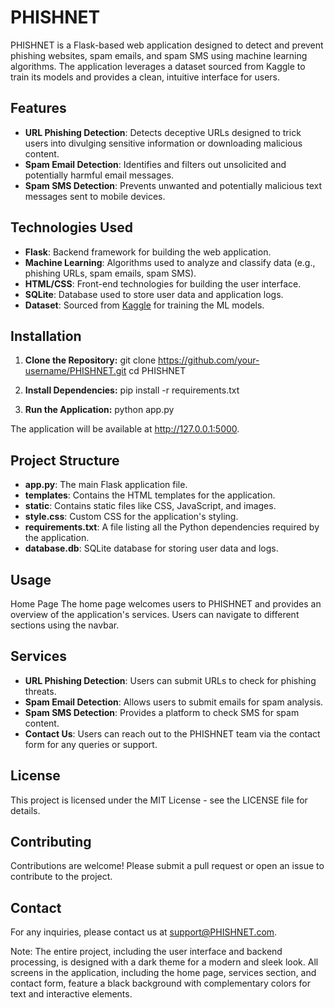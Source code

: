 # PHISHNET

PHISHNET is a Flask-based web application designed to detect and prevent phishing websites, spam emails, and spam SMS using machine learning algorithms. The application leverages a dataset sourced from Kaggle to train its models and provides a clean, intuitive interface for users.

## Features

- **URL Phishing Detection**: Detects deceptive URLs designed to trick users into divulging sensitive information or downloading malicious content.
- **Spam Email Detection**: Identifies and filters out unsolicited and potentially harmful email messages.
- **Spam SMS Detection**: Prevents unwanted and potentially malicious text messages sent to mobile devices.

## Technologies Used

- **Flask**: Backend framework for building the web application.
- **Machine Learning**: Algorithms used to analyze and classify data (e.g., phishing URLs, spam emails, spam SMS).
- **HTML/CSS**: Front-end technologies for building the user interface.
- **SQLite**: Database used to store user data and application logs.
- **Dataset**: Sourced from [Kaggle](https://www.kaggle.com/) for training the ML models.

## Installation

1. **Clone the Repository:**
   git clone https://github.com/your-username/PHISHNET.git
   cd PHISHNET

2. **Install Dependencies:**
   pip install -r requirements.txt

3. **Run the Application:**
   python app.py

The application will be available at http://127.0.0.1:5000.

## Project Structure

- **app.py**: The main Flask application file.
- **templates**: Contains the HTML templates for the application.
- **static**: Contains static files like CSS, JavaScript, and images.
- **style.css**: Custom CSS for the application's styling.
- **requirements.txt**: A file listing all the Python dependencies required by the application.
- **database.db**: SQLite database for storing user data and logs.

## Usage

Home Page
The home page welcomes users to PHISHNET and provides an overview of the application's services. Users can navigate to different sections using the navbar.

## Services

- **URL Phishing Detection**: Users can submit URLs to check for phishing threats.
- **Spam Email Detection**: Allows users to submit emails for spam analysis.
- **Spam SMS Detection**: Provides a platform to check SMS for spam content.
- **Contact Us**: Users can reach out to the PHISHNET team via the contact form for any queries or support.

## License

This project is licensed under the MIT License - see the LICENSE file for details.

## Contributing

Contributions are welcome! Please submit a pull request or open an issue to contribute to the project.

## Contact

For any inquiries, please contact us at support@PHISHNET.com.

Note: The entire project, including the user interface and backend processing, is designed with a dark theme for a modern and sleek look. All screens in the application, including the home page, services section, and contact form, feature a black background with complementary colors for text and interactive elements.
